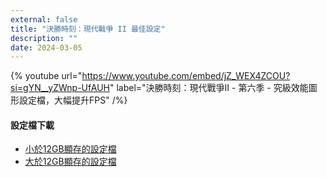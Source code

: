 ```yaml
---
external: false
title: "決勝時刻：現代戰爭 II 最佳設定"
description: ""
date: 2024-03-05
---
```


{% youtube url="https://www.youtube.com/embed/jZ_WEX4ZCOU?si=gYN__yZWnp-UfAUH" label="決勝時刻：現代戰爭II - 第六季 - 究級效能圖形設定檔，大幅提升FPS" /%}

#### 設定檔下載
- [小於12GB顯存的設定檔](<../../public/Game-Configs/MWII/Less than 12GB VRAM/options.3.cod22.cst>)
- [大於12GB顯存的設定檔](<../../public/Game-Configs/MWII/More than 12GB VRAM/options.3.cod22.cst>)

